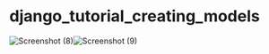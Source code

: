 # django_tutorial_creating_models
![Screenshot (8)](https://github.com/Elangosridhar/django_tutorial_creating_models/assets/152356157/c52bb8ef-6dea-4f42-b499-088a35912043)![Screenshot (9)](https://github.com/Elangosridhar/django_tutorial_creating_models/assets/152356157/b706efc1-feb6-40f3-a47b-2d1f4323104d)

